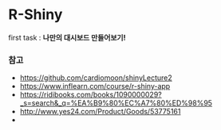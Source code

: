 # R-Shiny

first task : **나만의 대시보드 만들어보기!**

### 참고

* https://github.com/cardiomoon/shinyLecture2
* https://www.inflearn.com/course/r-shiny-app
* https://ridibooks.com/books/1090000029?_s=search&_q=%EA%B9%80%EC%A7%80%ED%98%95
* http://www.yes24.com/Product/Goods/53775161
* 

